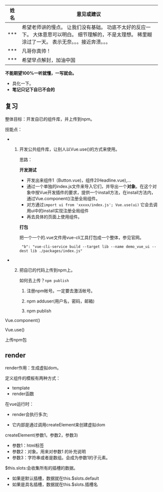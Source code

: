 | 姓名 | 意见或建议                                                   |
| ---- | ------------------------------------------------------------ |
| ***  | 希望老师讲的慢点。 让我们没有基础。 功底不太好的反应一下。 大体意思可以明白。 细节理解的，不是太理想。 稀里糊涂过了一天。 表示无奈。。。接近奔溃。。。 |
| ***  | 凡哥你真帅！                                                 |
| ***  | 希望早点解封，加油中国                                       |



**不能期望100%一听就懂，一写就会。**

- 具化一下。
- **笔记只记下自已不会的**



## 复习

整体目标：开发自已的组件库，并上传到npm。

技能点：

- 1. 开发公共组件库，让别人以Vue.use()的方式来使用。

     思路：

     **开发测试**

     - 开发出来组件1（Button.vue)，组件2(Headline.vue),...
     - 通过一个单独的index.js文件来导入它们，并导出一个**对象**。在这个对象中按Vue开发插件的要求，提供一个install方法，在install方法内，通过Vue.component()注册全局组件。
     - 对方通过`import ui from 'xxxxx/index.js'; Vue.use(ui)`  它会去调用ui中的install实现注册全局组件
     - 再去具体的页面上使用组件。

     **打包**

     把一个一个的.vue文件用vue-cli工具打包成一个整体，参见官网。

     ` "b": "vue-cli-service build --target lib --name demo_vue_ui --dest lib ./packages/index.js"`

- 2. 把自已的代码上传到npm上。

     如何去上传？`npm publish`

     1. 注册npm帐号。一定要去激活帐号。

     2. npm adduser(用户名，密码，邮箱)

     3. npm publish

        

Vue.component()

Vue.use()

上传npm包





## render

render作用：生成虚拟dom。



定义组件的模板有两种方式：

- template
- render函数



在vue运行时：

- render会执行多次;

- 它内部是通过调用createElement来创建虚拟dom



createElement(参数1，参数2，参数3)

- 参数1：html标签
- 参数2：对象。用来对参数1 的补充说明
- 参数3：字符串或者是数组。会成为参数1的子元素。



$this.slots:会收集所有的插槽的数据。

- 如果是默认插槽，数据就在this.$slots.default
- 如果是具名插槽，数据就在this.$slots.插槽名